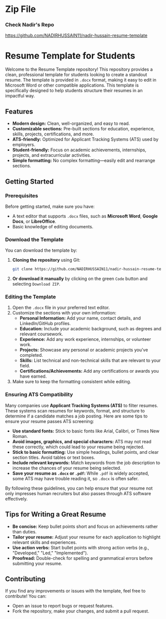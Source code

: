 # Zip File


### Check Nadir's Repo
https://github.com/NADIRHUSSAIN11/nadir-hussain-resume-template
# Resume Template for Students

Welcome to the Resume Template repository! This repository provides a clean, professional template for students looking to create a standout resume. The template is provided in `.docx` format, making it easy to edit in Microsoft Word or other compatible applications. This template is specifically designed to help students structure their resumes in an impactful way.

## Features

- **Modern design:** Clean, well-organized, and easy to read.
- **Customizable sections:** Pre-built sections for education, experience, skills, projects, certifications, and more.
- **ATS-friendly:** Optimized for Applicant Tracking Systems (ATS) used by employers.
- **Student-friendly:** Focus on academic achievements, internships, projects, and extracurricular activities.
- **Simple formatting:** No complex formatting—easily edit and rearrange sections.

## Getting Started

### Prerequisites

Before getting started, make sure you have:

- A text editor that supports `.docx` files, such as **Microsoft Word**, **Google Docs**, or **LibreOffice**.
- Basic knowledge of editing documents.

### Download the Template

You can download the template by:

1. **Cloning the repository** using Git:
   ```bash
   git clone https://github.com/NADIRHUSSAIN11/nadir-hussain-resume-template.git
   ```

2. **Or download it manually** by clicking on the green `Code` button and selecting `Download ZIP`.

### Editing the Template

1. Open the `.docx` file in your preferred text editor.
2. Customize the sections with your own information:
   - **Personal Information:** Add your name, contact details, and LinkedIn/GitHub profiles.
   - **Education:** Include your academic background, such as degrees and relevant coursework.
   - **Experience:** Add any work experience, internships, or volunteer work.
   - **Projects:** Showcase any personal or academic projects you've completed.
   - **Skills:** List technical and non-technical skills that are relevant to your field.
   - **Certifications/Achievements:** Add any certifications or awards you have earned.
3. Make sure to keep the formatting consistent while editing.

### Ensuring ATS Compatibility

Many companies use **Applicant Tracking Systems (ATS)** to filter resumes. These systems scan resumes for keywords, format, and structure to determine if a candidate matches a job posting. Here are some tips to ensure your resume passes ATS screening:

- **Use standard fonts:** Stick to basic fonts like Arial, Calibri, or Times New Roman.
- **Avoid images, graphics, and special characters:** ATS may not read these correctly, which could lead to your resume being rejected.
- **Stick to basic formatting:** Use simple headings, bullet points, and clear section titles. Avoid tables or text boxes.
- **Include relevant keywords:** Match keywords from the job description to increase the chances of your resume being selected.
- **Save your resume as `.docx` or `.pdf`:** While `.pdf` is widely accepted, some ATS may have trouble reading it, so `.docx` is often safer.

By following these guidelines, you can help ensure that your resume not only impresses human recruiters but also passes through ATS software effectively.

## Tips for Writing a Great Resume

- **Be concise:** Keep bullet points short and focus on achievements rather than duties.
- **Tailor your resume:** Adjust your resume for each application to highlight relevant skills and experiences.
- **Use action verbs:** Start bullet points with strong action verbs (e.g., "Developed," "Led," "Implemented").
- **Proofread:** Double-check for spelling and grammatical errors before submitting your resume.

## Contributing

If you find any improvements or issues with the template, feel free to contribute! You can:
- Open an issue to report bugs or request features.
- Fork the repository, make your changes, and submit a pull request.
